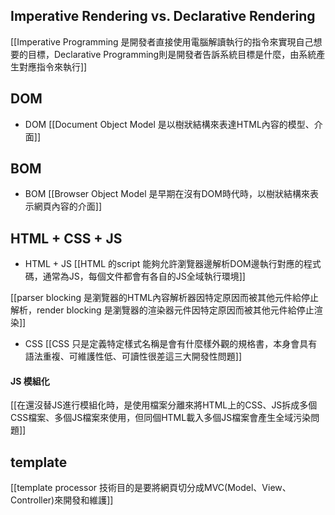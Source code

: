 

## Imperative Rendering vs. Declarative Rendering

[[Imperative Programming 是開發者直接使用電腦解讀執行的指令來實現自己想要的目標，Declarative Programming則是開發者告訴系統目標是什麼，由系統產生對應指令來執行]]


## DOM 
- DOM
[[Document Object Model 是以樹狀結構來表達HTML內容的模型、介面]]

## BOM
- BOM
[[Browser Object Model 是早期在沒有DOM時代時，以樹狀結構來表示網頁內容的介面]]
## HTML + CSS + JS


- HTML + JS
[[HTML 的script 能夠允許瀏覽器邊解析DOM邊執行對應的程式碼，通常為JS，每個文件都會有各自的JS全域執行環境]]

[[parser blocking 是瀏覽器的HTML內容解析器因特定原因而被其他元件給停止解析，render blocking 是瀏覽器的渲染器元件因特定原因而被其他元件給停止渲染]]

- CSS
[[CSS 只是定義特定樣式名稱是會有什麼樣外觀的規格書，本身會具有語法重複、可維護性低、可讀性很差這三大開發性問題]]

#### JS 模組化
[[在還沒替JS進行模組化時，是使用檔案分離來將HTML上的CSS、JS拆成多個CSS檔案、多個JS檔案來使用，但同個HTML載入多個JS檔案會產生全域污染問題]]


## template

[[template processor 技術目的是要將網頁切分成MVC(Model、View、Controller)來開發和維護]]